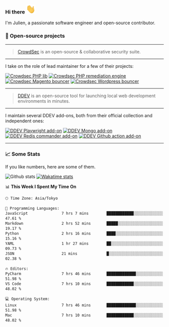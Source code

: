 ### Hi there <img src="./assets/wave.gif" width="30px" height="30px" />

I'm Julien, a passionate software engineer and open-source contributor. 


### 🔧 Open-source projects

---

> [CrowdSec](https://www.crowdsec.net/) is an open-source & collaborative security suite. 

---

I take on the role of lead maintainer for a few of their projects:



[![Crowdsec PHP lib](https://github-readme-stats.vercel.app/api/pin/?username=crowdsecurity&repo=php-cs-bouncer&theme=github_dark_dimmed 'crowdsec php lib')](https://github.com/crowdsecurity/php-cs-bouncer)
[![Crowdsec PHP remediation engine](https://github-readme-stats.vercel.app/api/pin/?username=crowdsecurity&repo=php-remediation-engine&theme=github_dark_dimmed 'crowdsec php-remediation-engine')](https://github.com/crowdsecurity/php-remediation-engine)
[![Crowdsec Magento bouncer](https://github-readme-stats.vercel.app/api/pin/?username=crowdsecurity&repo=cs-magento-bouncer&theme=github_dark_dimmed 'crowdsec cs-magento-bouncer')](https://github.com/crowdsecurity/cs-magento-bouncer)
[![Crowdsec Wordpress bouncer](https://github-readme-stats.vercel.app/api/pin/?username=crowdsecurity&repo=cs-wordpress-bouncer&theme=github_dark_dimmed 'crowdsec cs-wordpress-bouncer')](https://github.com/crowdsecurity/cs-wordpress-bouncer)



---


> [DDEV](https://ddev.readthedocs.io/en/stable/) is an open-source tool for launching local web development 
> environments in minutes.

---

I maintain several DDEV add-ons, both from their official collection and independent ones:



[![DDEV Playwright add-on](https://github-readme-stats.vercel.app/api/pin/?username=julienloizelet&repo=ddev-playwright&theme=github_dark_dimmed 'ddev playwright')](https://github.com/julienloizelet/ddev-playwright)
[![DDEV Mongo add-on](https://github-readme-stats.vercel.app/api/pin/?username=ddev&repo=ddev-mongo&theme=github_dark_dimmed 'ddev mongo')](https://github.com/ddev/ddev-mongo)
[![DDEV Redis commander add-on](https://github-readme-stats.vercel.app/api/pin/?username=ddev&repo=ddev-redis-commander&theme=github_dark_dimmed 'ddev redis commander')](https://github.com/ddev/ddev-redis-commander)
[![DDEV Github action add-on](https://github-readme-stats.vercel.app/api/pin/?username=ddev&repo=github-action-add-on-test&theme=github_dark_dimmed 'ddev github action')](https://github.com/ddev/github-action-add-on-test)

---

### 📈 Some Stats

If you like numbers, here are some of them.



![Github stats](https://github-readme-stats.vercel.app/api?username=julienloizelet&show_icons=true&include_all_commits=true&theme=github_dark_dimmed&rank_icon=github 'github stats')
[![Wakatime stats](https://github-readme-stats-julien-loizelets-projects.vercel.app/api/wakatime?username=okaeli&theme=github_dark_dimmed&langs_count=10&custom_title=Programming%20Languages%20Stats&disable_animations=true&display_format=percent&hide=textmate,text,other,smartyconfig)](https://wakatime.com/@okaeli)

<!--START_SECTION:waka-->
📊 **This Week I Spent My Time On** 

```text
🕑︎ Time Zone: Asia/Tokyo

💬 Programming Languages: 
JavaScript               7 hrs 7 mins        ████████████░░░░░░░░░░░░░   47.61 % 
Markdown                 2 hrs 52 mins       █████░░░░░░░░░░░░░░░░░░░░   19.17 % 
Python                   2 hrs 16 mins       ████░░░░░░░░░░░░░░░░░░░░░   15.16 % 
YAML                     1 hr 27 mins        ██░░░░░░░░░░░░░░░░░░░░░░░   09.73 % 
JSON                     21 mins             █░░░░░░░░░░░░░░░░░░░░░░░░   02.38 % 

🔥 Editors: 
PyCharm                  7 hrs 46 mins       █████████████░░░░░░░░░░░░   51.98 % 
VS Code                  7 hrs 10 mins       ████████████░░░░░░░░░░░░░   48.02 % 

💻 Operating System: 
Linux                    7 hrs 46 mins       █████████████░░░░░░░░░░░░   51.98 % 
Mac                      7 hrs 10 mins       ████████████░░░░░░░░░░░░░   48.02 % 
```


<!--END_SECTION:waka-->
